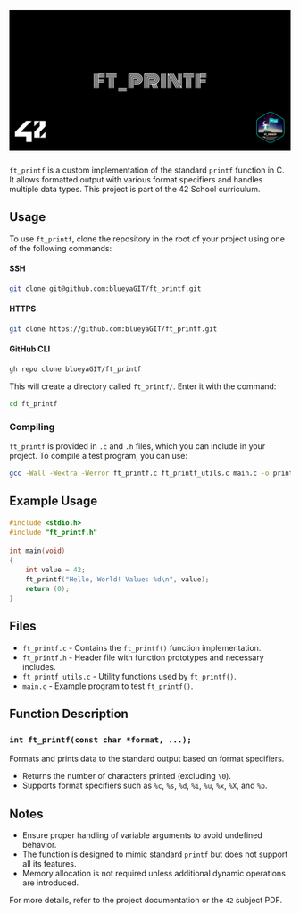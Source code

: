 <a href="https://github.com/blueyaGIT/printf"><img src="https://github.com/blueyaGIT/blueyaGIT/blob/b34a5a4e10b9019609659eaa0541a4325db88ca5/covers/cover-ft_printf.png"></a>
###

`ft_printf` is a custom implementation of the standard `printf` function in C. It allows formatted output with various format specifiers and handles multiple data types. This project is part of the 42 School curriculum.

## Usage

To use `ft_printf`, clone the repository in the root of your project using one of the following commands:

#### SSH
```bash
git clone git@github.com:blueyaGIT/ft_printf.git
```
#### HTTPS
```bash
git clone https://github.com:blueyaGIT/ft_printf.git
```
#### GitHub CLI
```bash
gh repo clone blueyaGIT/ft_printf
```
This will create a directory called `ft_printf/`. Enter it with the command:

```bash
cd ft_printf
```

### Compiling

`ft_printf` is provided in `.c` and `.h` files, which you can include in your project. To compile a test program, you can use:

```bash
gcc -Wall -Wextra -Werror ft_printf.c ft_printf_utils.c main.c -o printf
```

## Example Usage

```c
#include <stdio.h>
#include "ft_printf.h"

int main(void)
{
    int value = 42;
    ft_printf("Hello, World! Value: %d\n", value);
    return (0);
}
```

## Files

- `ft_printf.c` - Contains the `ft_printf()` function implementation.
- `ft_printf.h` - Header file with function prototypes and necessary includes.
- `ft_printf_utils.c` - Utility functions used by `ft_printf()`.
- `main.c` - Example program to test `ft_printf()`.

## Function Description

### `int ft_printf(const char *format, ...);`
Formats and prints data to the standard output based on format specifiers.

- Returns the number of characters printed (excluding `\0`).
- Supports format specifiers such as `%c`, `%s`, `%d`, `%i`, `%u`, `%x`, `%X`, and `%p`.

## Notes

- Ensure proper handling of variable arguments to avoid undefined behavior.
- The function is designed to mimic standard `printf` but does not support all its features.
- Memory allocation is not required unless additional dynamic operations are introduced.

For more details, refer to the project documentation or the `42` subject PDF.